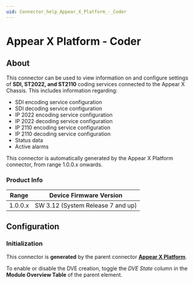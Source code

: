```yaml
---
uid: Connector_help_Appear_X_Platform_-_Coder
---
```


# Appear X Platform - Coder

## About

This connector can be used to view information on and configure settings of **SDI, ST2022, and ST2110** coding services connected to the Appear X Chassis. This includes information regarding:

- SDI encoding service configuration
- SDI decoding service configuration
- IP 2022 encoding service configuration
- IP 2022 decoding service configuration
- IP 2110 encoding service configuration
- IP 2110 decoding service configuration
- Status data
- Active alarms

This connector is automatically generated by the Appear X Platform connector, from range 1.0.0.x onwards.

### Product Info

| Range              | Device Firmware Version           |
|--------------------|-----------------------------------|
| 1.0.0.x            | SW 3.12 (System Release 7 and up) |

## Configuration

### Initialization

This connector is **generated** by the parent connector **[Appear X Platform](xref:Connector_help_Appear_X_Platform)**.

To enable or disable the DVE creation, toggle the *DVE State* column in the **Module Overview Table** of the parent element.
